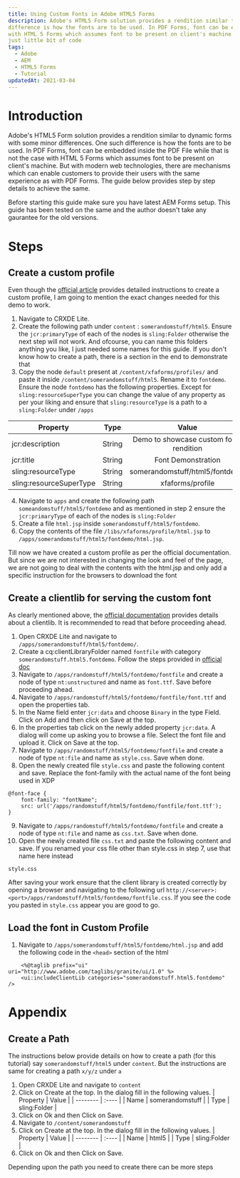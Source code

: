 ```yaml
---
title: Using Custom Fonts in Adobe HTML5 Forms
description: Adobe's HTML5 Form solution provides a rendition similar to dynamic forms with some minor differences. One such
difference is how the fonts are to be used. In PDF Forms, font can be embedded inside the PDF File while that is not the case
with HTML 5 Forms which assumes font to be present on client's machine. But with web fonts, customer's can achieve the same with
just little bit of code
tags:
  - Adobe
  - AEM
  - HTML5 Forms
  - Tutorial
updatedAt: 2021-03-04
---
```


# Introduction

Adobe's HTML5 Form solution provides a rendition similar to dynamic forms with some minor differences. One such
difference is how the fonts are to be used. In PDF Forms, font can be embedded inside the PDF File while that is not the case
with HTML 5 Forms which assumes font to be present on client's machine. But with modern web technologies, there are mechanisms which can enable customers to provide their users with the same experience as with PDF Forms. The guide below provides step by step details
to achieve the same.

Before starting this guide make sure you have latest AEM Forms setup. This guide has been tested on the same and the author doesn't take any gaurantee for the old versions.

# Steps

## Create a custom profile

Even though the [official article](https://experienceleague.adobe.com/docs/experience-manager-65/forms/html5-forms/custom-profile.html?lang=en#create-the-profile-renderer-script) provides detailed instructions to create a custom profile, I am going to mention the exact changes needed for this demo to work.

1. Navigate to CRXDE Lite.
2. Create the following path under `content` : `somerandomstuff/html5`. Ensure the `jcr:primaryType` of each of the nodes is `sling:Folder` otherwise the next step will not work. And ofcourse, you can name this folders anything you like, I just needed some names for this guide. If you don't know how to create a path, there is a section in the end to demonstrate that
3. Copy the node `default` present at `/content/xfaforms/profiles/` and paste it inside `/content/somerandomstuff/html5`. Rename it to `fontdemo`. Ensure the node `fontdemo` has the following properties. Except for `sling:resourceSuperType` you can change the value of any property as per your liking and ensure that `sling:resourceType` is a path to a `sling:Folder` under `/apps`

| Property                |  Type  |                  Value                  |
| ----------------------- | :----: | :-------------------------------------: |
| jcr:description         | String | Demo to showcase custom fonts rendition |
| jcr:title               | String |           Font Demonstration            |
| sling:resourceType      | String |     somerandomstuff/html5/fontdemo      |
| sling:resourceSuperType | String |            xfaforms/profile             |

4. Navigate to `apps` and create the following path `someandomstuff/html5/fontdemo` and as mentioned in step 2 ensure the `jcr:primaryType` of each of the nodes is `sling:Folder`
5. Create a file `html.jsp` inside `somerandomstuff/html5/fontdemo`.
6. Copy the contents of the file `/libs/xfaforms/profile/html.jsp` to `/apps/somerandomstuff/html5/fontdemo/html.jsp`.

Till now we have created a custom profile as per the official documentation. But since we are not interested in changing the look and feel of the page, we are not going to deal with the contents with the html.jsp and only add a specific instruction for the browsers to download the font

## Create a clientlib for serving the custom font

As clearly mentioned above, the [official documentation](https://experienceleague.adobe.com/docs/experience-manager-65/developing/introduction/clientlibs.html?lang=en#overriding-libraries-in-lib) provides details about a clientlib. It is recommended to read that before proceeding ahead.

1. Open CRXDE Lite and navigate to `/apps/somerandomstuff/html5/fontdemo/`.
2. Create a cq:clientLibraryFolder named `fontfile` with category `somerandomstuff.html5.fontdemo`. Follow the steps provided in [official doc](https://experienceleague.adobe.com/docs/experience-manager-65/developing/introduction/clientlibs.html?lang=en#create-a-client-library-folder)
3. Navigate to `/apps/randomstuff/html5/fontdemo/fontfile` and create a node of type `nt:unstructured` and name as `font.ttf`. Save before proceeding ahead.
4. Navigate to `/apps/randomstuff/html5/fontdemo/fontfile/font.ttf` and open the properties tab.
5. In the Name field enter `jcr:data` and choose `Binary` in the type Field. Click on Add and then click on Save at the top.
6. In the properties tab click on the newly added property `jcr:data`. A dialog will come up asking you to browse a file. Select the font file and upload it. Click on Save at the top.
7. Navigate to `/apps/randomstuff/html5/fontdemo/fontfile` and create a node of type `nt:file` and name as `style.css`. Save when done.
8. Open the newly created file `style.css` and paste the following content and save. Replace the font-family with the actual name of the font being used in XDP

```
@font-face {
    font-family: "fontName";
    src: url('/apps/randomstuff/html5/fontdemo/fontfile/font.ttf');
}
```

9. Navigate to `/apps/randomstuff/html5/fontdemo/fontfile` and create a node of type `nt:file` and name as `css.txt`. Save when done.
10. Open the newly created file `css.txt` and paste the following content and save. If you renamed your css file other than style.css in step 7, use that name here instead

```
style.css
```

After saving your work ensure that the client library is created correctly by opening a browser and navigating to the following url
`http://<server>:<port>/apps/randomstuff/html5/fontdemo/fontfile.css`. If you see the code you pasted in `style.css` appear you are good to go.

## Load the font in Custom Profile

1. Navigate to `/apps/somerandomstuff/html5/fontdemo/html.jsp` and add the following code in the `<head>` section of the html

```
    <%@taglib prefix="ui" uri="http://www.adobe.com/taglibs/granite/ui/1.0" %>
	<ui:includeClientLib categories="somerandomstuff.html5.fontdemo" />
```

# Appendix

## Create a Path

The instructions below provide details on how to create a path (for this tutorial) say `somerandomstuff/html5` under `content`. But the instructions are same for creating a path `x/y/z` under `a`

1. Open CRXDE Lite and navigate to `content`
2. Click on Create at the top. In the dialog fill in the following values.
   | Property | Value |
   | -------- | :---- |
   | Name | somerandomstuff |
   | Type | sling:Folder |
3. Click on Ok and then Click on Save.
4. Navigate to `/content/somerandomstuff`
5. Click on Create at the top. In the dialog fill in the following values.
   | Property | Value |
   | -------- | :---- |
   | Name | html5 |
   | Type | sling:Folder |
6. Click on Ok and then Click on Save.

Depending upon the path you need to create there can be more steps
